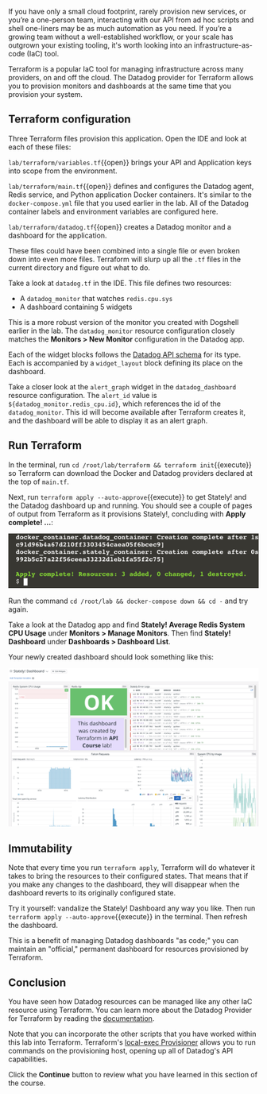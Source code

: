 If you have only a small cloud footprint, rarely provision new services, or you’re a one-person team, interacting with our API from ad hoc scripts and shell one-liners may be as much automation as you need. If you’re a growing team without a well-established workflow, or your scale has outgrown your existing tooling, it's worth looking into an infrastructure-as-code (IaC) tool.

Terraform is a popular IaC tool for managing infrastructure across many providers, on and off the cloud. The Datadog provider for Terraform allows you to provision monitors and dashboards at the same time that you provision your system.

## Terraform configuration
Three Terraform files provision this application. Open the IDE and look at each of these files:

`lab/terraform/variables.tf`{{open}} brings your API and Application keys into scope from the environment. 

`lab/terraform/main.tf`{{open}} defines and configures the Datadog agent, Redis service, and Python application Docker containers. It's similar to the `docker-compose.yml` file that you used earlier in the lab. All of the Datadog container labels and environment variables are configured here.

`lab/terraform/datadog.tf`{{open}} creates a Datadog monitor and a dashboard for the application.

These files could have been combined into a single file or even broken down into even more files. Terraform will slurp up all the `.tf` files in the current directory and figure out what to do.

Take a look at `datadog.tf` in the IDE. This file defines two resources: 
  - A `datadog_monitor` that watches `redis.cpu.sys`
  - A dashboard containing 5 widgets

This is a more robust version of the monitor you created with Dogshell earlier in the lab. The `datadog_monitor` resource configuration closely matches the **Monitors > New Monitor** configuration in the Datadog app.

Each of the widget blocks follows the [Datadog API schema](https://docs.datadoghq.com/dashboards/widgets/) for its type. Each is accompanied by a `widget_layout` block defining its place on the dashboard.

Take a closer look at the `alert_graph` widget in the `datadog_dashboard` resource configuration. The `alert_id` value is `${datadog_monitor.redis_cpu.id}`, which references the id of the `datadog_monitor`. This id will become available after Terraform creates it, and the dashboard will be able to display it as an alert graph.

## Run Terraform
In the terminal, run `cd /root/lab/terraform && terraform init`{{execute}} so Terraform can download the Docker and Datadog providers declared at the top of `main.tf`.

Next, run `terraform apply --auto-approve`{{execute}} to get Stately! and the Datadog dashboard up and running. You should see a couple of pages of output from Terraform as it provisions Stately!, concluding with **Apply complete! ...**:

![Terraform apply complete](./assets/terraform_apply_complete.png)

Run the command `cd /root/lab && docker-compose down && cd -` and try again.

Take a look at the Datadog app and find **Stately! Average Redis System CPU Usage** under **Monitors > Manage Monitors**. Then find **Stately! Dashboard** under **Dashboards > Dashboard List**. 

Your newly created dashboard should look something like this:

![Terraform created dashboard](./assets/dash_created_by_terraform.png)

## Immutability
Note that every time you run `terraform apply`, Terraform will do whatever it takes to bring the resources to their configured states. That means that if you make any changes to the dashboard, they will disappear when the dashboard reverts to its originally configured state. 

Try it yourself: vandalize the Stately! Dashboard any way you like. Then run `terraform apply --auto-approve`{{execute}} in the terminal. Then refresh the dashboard.

This is a benefit of managing Datadog dashboards "as code;" you can maintain an "official," permanent dashboard for resources provisioned by Terraform.

## Conclusion
You have seen how Datadog resources can be managed like any other IaC resource using Terraform. You can learn more about the Datadog Provider for Terraform by reading the [documentation](https://registry.terraform.io/providers/DataDog/datadog/latest/docs). 

Note that you can incorporate the other scripts that you have worked within this lab into Terraform. Terraform's [local-exec Provisioner](https://www.terraform.io/docs/language/resources/provisioners/local-exec.html) allows you to run commands on the provisioning host, opening up all of Datadog's API capabilities.

Click the **Continue** button to review what you have learned in this section of the course.
